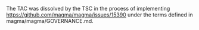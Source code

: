 The TAC was dissolved by the TSC in the process of implementing https://github.com/magma/magma/issues/15390 under the terms defined in magma/magma/GOVERNANCE.md.
